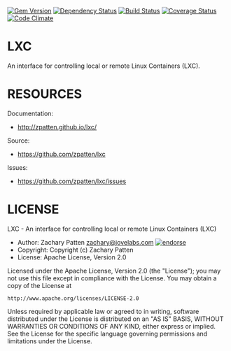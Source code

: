 [![Gem Version](https://badge.fury.io/rb/lxc.png)](http://badge.fury.io/rb/lxc)
[![Dependency Status](https://gemnasium.com/zpatten/lxc.png)](https://gemnasium.com/zpatten/lxc)
[![Build Status](https://secure.travis-ci.org/zpatten/lxc.png)](http://travis-ci.org/zpatten/lxc)
[![Coverage Status](https://coveralls.io/repos/zpatten/lxc/badge.png?branch=master)](https://coveralls.io/r/zpatten/lxc)
[![Code Climate](https://codeclimate.com/github/zpatten/lxc.png)](https://codeclimate.com/github/zpatten/lxc)

# LXC

An interface for controlling local or remote Linux Containers (LXC).

# RESOURCES

Documentation:

* http://zpatten.github.io/lxc/

Source:

* https://github.com/zpatten/lxc

Issues:

* https://github.com/zpatten/lxc/issues

# LICENSE

LXC - An interface for controlling local or remote Linux Containers (LXC)

* Author: Zachary Patten <zachary@jovelabs.com> [![endorse](http://api.coderwall.com/zpatten/endorsecount.png)](http://coderwall.com/zpatten)
* Copyright: Copyright (c) Zachary Patten
* License: Apache License, Version 2.0

Licensed under the Apache License, Version 2.0 (the "License");
you may not use this file except in compliance with the License.
You may obtain a copy of the License at

    http://www.apache.org/licenses/LICENSE-2.0

Unless required by applicable law or agreed to in writing, software
distributed under the License is distributed on an "AS IS" BASIS,
WITHOUT WARRANTIES OR CONDITIONS OF ANY KIND, either express or implied.
See the License for the specific language governing permissions and
limitations under the License.

